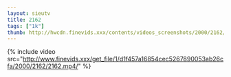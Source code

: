 ```yaml
--- 
layout: sieutv
title: 2162
tags: ["1k"]
thumb: http://hwcdn.finevids.xxx/contents/videos_screenshots/2000/2162/preview.mp4.jpg
---
```

{% include video src="http://www.finevids.xxx/get_file/1/d1f457a16854cec5267890053ab26cfa/2000/2162/2162.mp4/" %} 
